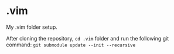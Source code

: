 .vim
====

My .vim folder setup.

After cloning the repository, `cd .vim` folder and run the following git command:
`git submodule update --init --recursive`

